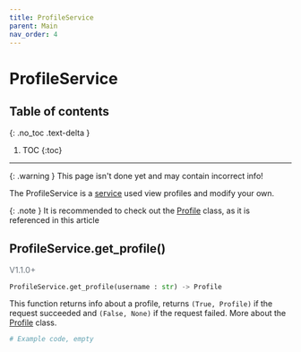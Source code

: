```yaml
---
title: ProfileService
parent: Main
nav_order: 4
---
```


# ProfileService

## Table of contents
{: .no_toc .text-delta }

1. TOC
{:toc}

---

{: .warning }
This page isn't done yet and may contain incorrect info!

The ProfileService is a [service](/docs/Services/index.md) used view profiles and modify your own.

{: .note }
It is recommended to check out the [Profile](/docs/Classes/Profile) class, as it is referenced in this article

## ProfileService.get_profile()
<p style="font-size: 0.9rem; color: #6c757d;">V1.1.0+</p>

```py
ProfileService.get_profile(username : str) -> Profile
```
This function returns info about a profile, returns `(True, Profile)` if the request succeeded and `(False, None)` if the request failed.
More about the [Profile](/docs/Classes/Profile) class.
```py
# Example code, empty
```
